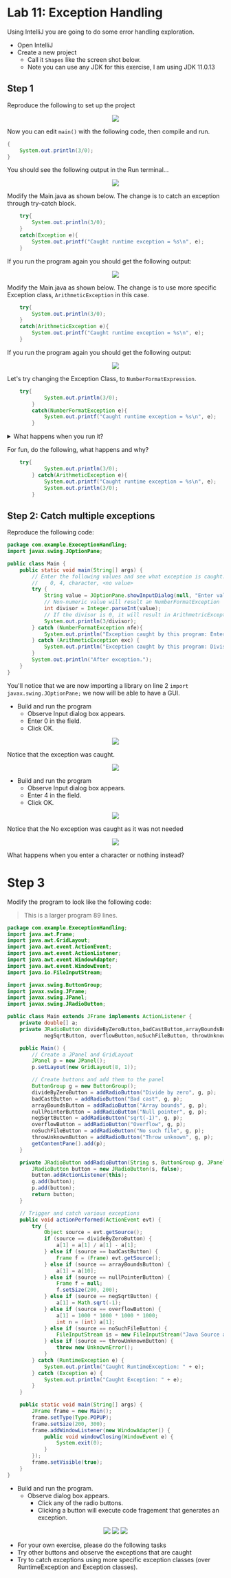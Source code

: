 # Lab 11: Exception Handling

Using IntelliJ you are going to do some error handling exploration. 

 - Open IntelliJ 
 - Create a new project
   - Call it `Shapes` like the screen shot below.
   - Note you can use any JDK for this exercise, I am using JDK 11.0.13

## Step 1

Reproduce the following to set up the project

<div align=center>

![](./figures/step1.png)

</div>


Now you can edit `main()` with the following code, then compile and run.
```java
{
    System.out.println(3/0);
}
```

You should see the following output in the Run terminal... 



<div align=center>

![](./figures/step2.png)

</div>

Modify the Main.java as shown below. The change is to catch an exception through try-catch block.

```java
    try{
        System.out.println(3/0);
    } 
    catch(Exception e){
        System.out.printf("Caught runtime exception = %s\n", e);
    }
```

If you run the program again you should get the following output:

<div align=center>

![](./figures/step3.png)

</div>


Modify the Main.java as shown below. The change is to use more specific Exception class, `ArithmeticException` in this case.


```java
    try{
        System.out.println(3/0);
    } 
    catch(ArithmeticException e){
        System.out.printf("Caught runtime exception = %s\n", e);
    }
```

If you run the program again you should get the following output:

<div align=center>

![](./figures/step4.png)

</div>

Let's try changing the Exception Class, to `NumberFormatExpression`.

```java
    try{
            System.out.println(3/0);
        } 
        catch(NumberFormatException e){
            System.out.printf("Caught runtime exception = %s\n", e);
        }
```

<details>
<summary>What happens when you run it?</summary>

<div align=center>

![](./figures/step5.png)

</div>

Because the expected Exception Class is wrong.

</details>

For fun, do the following, what happens and why?

```java
    try{
            System.out.println(3/0);
        } catch(ArithmeticException e){
            System.out.printf("Caught runtime exception = %s\n", e);
            System.out.println(3/0);
        }
```
## Step 2: Catch multiple exceptions

Reproduce the following code:

```java
package com.example.ExeceptionHandling;
import javax.swing.JOptionPane;

public class Main {
    public static void main(String[] args) {
        // Enter the following values and see what exception is caught.
        //    0, 4, character, <no value>
        try {
            String value = JOptionPane.showInputDialog(null, "Enter value:");
            // Non-numeric value will result an NumberFormatException
            int divisor = Integer.parseInt(value);
            // If the divisor is 0, it will result in ArithmetricException
            System.out.println(3/divisor);
        } catch (NumberFormatException nfe){
            System.out.println("Exception caught by this program: Enter numeric value.");
        } catch (ArithmeticException exc) {
            System.out.println("Exception caught by this program: Divisor was 0.");
        }
        System.out.println("After exception.");
    }
}
```

You'll notice that we are now importing a library on line 2 `import javax.swing.JOptionPane;` we now will be able to have a GUI.

- Build and run the program
  - Observe Input dialog box appears.
  - Enter 0 in the field.
  - Click OK.


<div align=center>

![](./figures/step6.png)

</div>

Notice that the exception was caught.

<div align=center>

![](./figures/step7.png)

</div>

- Build and run the program
  - Observe Input dialog box appears.
  - Enter 4 in the field.
  - Click OK.

<div align=center>

![](./figures/step8.png)

</div>

Notice that the No exception was caught as it was not needed

<div align=center>

![](./figures/step9.png)

</div>


What happens when you enter a character or nothing instead? 


# Step 3

Modify the program to look like the following code:

> This is a larger program 89 lines.


```java
package com.example.ExeceptionHandling;
import java.awt.Frame;
import java.awt.GridLayout;
import java.awt.event.ActionEvent;
import java.awt.event.ActionListener;
import java.awt.event.WindowAdapter;
import java.awt.event.WindowEvent;
import java.io.FileInputStream;

import javax.swing.ButtonGroup;
import javax.swing.JFrame;
import javax.swing.JPanel;
import javax.swing.JRadioButton;

public class Main extends JFrame implements ActionListener {
    private double[] a;
    private JRadioButton divideByZeroButton,badCastButton,arrayBoundsButton, nullPointerButton,
            negSqrtButton, overflowButton,noSuchFileButton, throwUnknownButton;

    public Main() {
        // Create a JPanel and GridLayout
        JPanel p = new JPanel();
        p.setLayout(new GridLayout(8, 1));

        // Create buttons and add them to the panel
        ButtonGroup g = new ButtonGroup();
        divideByZeroButton = addRadioButton("Divide by zero", g, p);
        badCastButton = addRadioButton("Bad cast", g, p);
        arrayBoundsButton = addRadioButton("Array bounds", g, p);
        nullPointerButton = addRadioButton("Null pointer", g, p);
        negSqrtButton = addRadioButton("sqrt(-1)", g, p);
        overflowButton = addRadioButton("Overflow", g, p);
        noSuchFileButton = addRadioButton("No such file", g, p);
        throwUnknownButton = addRadioButton("Throw unknown", g, p);
        getContentPane().add(p);
    }

    private JRadioButton addRadioButton(String s, ButtonGroup g, JPanel p) {
        JRadioButton button = new JRadioButton(s, false);
        button.addActionListener(this);
        g.add(button);
        p.add(button);
        return button;
    }

    // Trigger and catch various exceptions
    public void actionPerformed(ActionEvent evt) {
        try {
            Object source = evt.getSource();
            if (source == divideByZeroButton) {
                a[1] = a[1] / a[1] - a[1];
            } else if (source == badCastButton) {
                Frame f = (Frame) evt.getSource();
            } else if (source == arrayBoundsButton) {
                a[1] = a[10];
            } else if (source == nullPointerButton) {
                Frame f = null;
                f.setSize(200, 200);
            } else if (source == negSqrtButton) {
                a[1] = Math.sqrt(-1);
            } else if (source == overflowButton) {
                a[1] = 1000 * 1000 * 1000 * 1000;
                int n = (int) a[1];
            } else if (source == noSuchFileButton) {
                FileInputStream is = new FileInputStream("Java Source and Support");
            } else if (source == throwUnknownButton) {
                throw new UnknownError();
            }
        } catch (RuntimeException e) {
            System.out.println("Caught RuntimeException: " + e);
        } catch (Exception e) {
            System.out.println("Caught Exception: " + e);
        }
    }

    public static void main(String[] args) {
        JFrame frame = new Main();
        frame.setType(Type.POPUP);
        frame.setSize(200, 300);
        frame.addWindowListener(new WindowAdapter() {
            public void windowClosing(WindowEvent e) {
                System.exit(0);
            }
        });
        frame.setVisible(true);
    }
}
```

- Build and run the program.
  - Observe dialog box appears.
    - Click any of the radio buttons. 
    - Clicking a button will execute code fragement that generates an exception.

<div align=center>

![](./figures/step10.png) 
![](./figures/step12.png)
![](./figures/step11.png)
</div>

- For your own exercise, please do the following tasks
- Try other buttons and observe the exceptions that are caught
- Try to catch exceptions using more specific exception classes (over RuntimeException and Exception classes).
